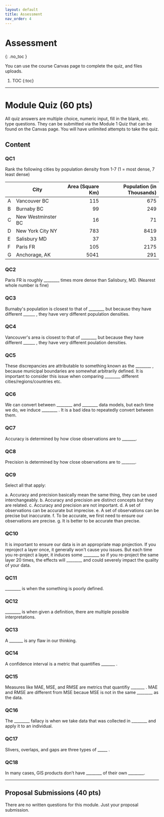 ```yaml
---
layout: default
title: Assessment
nav_order: 4
---
```


# Assessment
{: .no_toc }

You can use the course Canvas page to complete the quiz, and files uploads.

1. TOC
{:toc}

---

# Module Quiz (60 pts)

All quiz answers are multiple choice, numeric input, fill in the blank, etc. type questions.  They can be submitted via the Module 1 Quiz that can be found on the Canvas page.  You will have unlimited attempts to take the quiz.


## Content

### QC1

Rank the following cities by population density from 1-7 (1 = most dense, 7 least dense)

|   |       City       |Area (Square Km)|Population (in Thousands)|
|---|------------------|---------------:|------------------------:|
|A  |Vancouver BC      |             115|                      675|
|B  |Burnaby BC        |              99|                      249|
|C  |New Westminster BC|              16|                       71|
|D  |New York City NY  |             783|                     8419|
|E  |Salisbury MD      |              37|                       33|
|F  |Paris FR          |             105|                     2175|
|G  |Anchorage, AK     |            5041|                      291|

<!-- 
1              Paris FR
2      New York City NY
3          Vancouver BC
4    New Westminster BC
5            Burnaby BC
6          Salisbury MD
7         Anchorage, AK
 -->

### QC2

Paris FR is roughly ________ times more dense than Salisbury, MD. (Nearest whole number is fine)

<!-- 23 -->

### QC3 

Burnaby's population is closest to that of ________ but because they have different ______ , they have very different population densities.


### QC4

Vancouver's area is closest to that of ________ but because they have different ______ , they have very different poulation densities.

### QC5

These discrepancies are attributable to something known as the ________ , because municipal boundaries are somewhat arbitrarily defined.  It is important to consider this issue when comparing ________ different cities/regions/countries etc.

### QC6

We can convert between ________ and ________ data models, but each time we do, we induce ________ .  It is a bad idea to repeatedly convert between them.

### QC7

Accuracy is determined by how close observations are to _______.

### QC8

Precision is determined by how close observations are to _______.

<!-- Each other -->

### QC9

Select all that apply:

a. Accuracy and precision basically mean the same thing, they can be used interchangeably.
b. Accuracy and precision are distinct concepts but they are related.
c. Accuracy and precision are not important.
d. A set of observations can be accurate but imprecise.
e. A set of observations can be precise but inaccurate.
f. To be accurate, we first need to ensure our observations are precise.
g. It is better to be accurate than precise.

<!-- b,d,e -->


### QC10

It is important to ensure our data is in an appropriate map projection.  If you reproject a layer once, it generally won't cause you issues.  But each time you re-project a layer, it induces some ________ so if you re-project the same layer 20 times, the effects will ________ and could severely impact the quality of your data.

### QC11

________ is when the something is poorly defined.

### QC12

________ is when given a definition, there are multiple possible interpretations.

### QC13

A _______ is any flaw in our thinking.

### QC14 

A confidence interval is a metric that quantifies _______ .

### QC15

Measures like MAE, MSE, and RMSE are metrics that quantifiy _______ .  MAE and RMSE are different from MSE becaue MSE is not in the same ________ as the data.

### QC16

The ________ fallacy is when we take data that was collected in ________ and apply it to an individual.

### QC17

Slivers, overlaps, and gaps are three types of _____ .

### QC18

In many cases, GIS products don’t have ________ of their own ________.

---

## Proposal Submissions (40 pts)


There are no written questions for this module.  Just your proposal submission.


